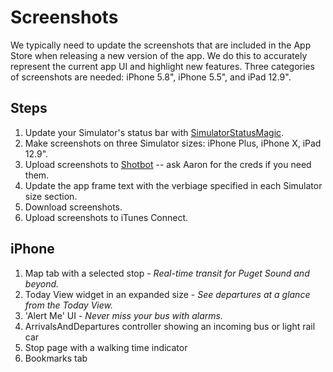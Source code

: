 # Screenshots

We typically need to update the screenshots that are included in the App Store when releasing a new version of the app. We do this to accurately represent the current app UI and highlight new features. Three categories of screenshots are needed: iPhone 5.8", iPhone 5.5", and iPad 12.9".

## Steps

1. Update your Simulator's status bar with [SimulatorStatusMagic](https://github.com/shinydevelopment/SimulatorStatusMagic).
2. Make screenshots on three Simulator sizes: iPhone Plus, iPhone X, iPad 12.9".
3. Upload screenshots to [Shotbot](https://app.shotbot.io/#/edit/a69c6d60-5a1e-44ac-bfea-b29f62ee3d54) -- ask Aaron for the creds if you need them.
4. Update the app frame text with the verbiage specified in each Simulator size section.
5. Download screenshots.
6. Upload screenshots to iTunes Connect.

## iPhone

1. Map tab with a selected stop - *Real-time transit for Puget Sound and beyond.*
1. Today View widget in an expanded size - *See departures at a glance from the Today View.*
2. 'Alert Me' UI - *Never miss your bus with alarms.*
3. ArrivalsAndDepartures controller showing an incoming bus or light rail car
4. Stop page with a walking time indicator
5. Bookmarks tab